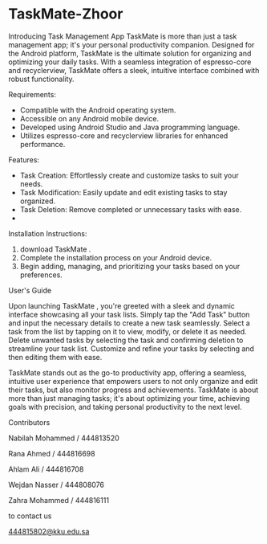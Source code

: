 # TaskMate-Zhoor
Introducing Task Management App
TaskMate is more than just a task management app; it's your personal productivity companion. Designed for the Android platform, TaskMate is the ultimate solution for organizing and optimizing your daily tasks. With a seamless integration of espresso-core and recyclerview, TaskMate offers a sleek, intuitive interface combined with robust functionality.

Requirements:

- Compatible with the Android operating system.
- Accessible on any Android mobile device.
- Developed using Android Studio and Java programming language.
- Utilizes espresso-core and recyclerview libraries for enhanced performance.
  
Features:

- Task Creation: Effortlessly create and customize tasks to suit your needs.
- Task Modification: Easily update and edit existing tasks to stay organized.
- Task Deletion: Remove completed or unnecessary tasks with ease.
- 
Installation Instructions:

1.  download TaskMate .
2. Complete the installation process on your Android device.
3. Begin adding, managing, and prioritizing your tasks based on your preferences.

User's Guide

Upon launching TaskMate , you're greeted with a sleek and dynamic interface showcasing all your task lists.
Simply tap the "Add Task" button and input the necessary details to create a new task seamlessly.
Select a task from the list by tapping on it to view, modify, or delete it as needed.
Delete unwanted tasks by selecting the task and confirming deletion to streamline your task list.
Customize and refine your tasks by selecting and then editing them with ease.

TaskMate stands out as the go-to productivity app, offering a seamless, intuitive user experience that empowers users to not only organize and edit their tasks, but also monitor progress and achievements. TaskMate is about more than just managing tasks; it's about optimizing your time, achieving goals with precision, and taking personal productivity to the next level.

Contributors

Nabilah Mohammed /
444813520

Rana Ahmed /
444816698

Ahlam Ali /
444816708

 Wejdan Nasser /
444808076

Zahra Mohammed /
444816111

to contact us

444815802@kku.edu.sa

